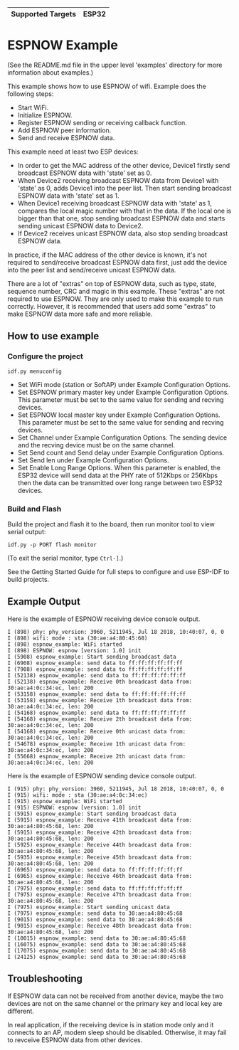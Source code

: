 | Supported Targets | ESP32 |
| ----------------- | ----- |

# ESPNOW Example

(See the README.md file in the upper level 'examples' directory for more information about examples.)

This example shows how to use ESPNOW of wifi. Example does the following steps:

* Start WiFi.
* Initialize ESPNOW.
* Register ESPNOW sending or receiving callback function.
* Add ESPNOW peer information.
* Send and receive ESPNOW data. 

This example need at least two ESP devices:

* In order to get the MAC address of the other device, Device1 firstly send broadcast ESPNOW data with 'state' set as 0. 
* When Device2 receiving broadcast ESPNOW data from Device1 with 'state' as 0, adds Device1 into the peer list. 
  Then start sending broadcast ESPNOW data with 'state' set as 1. 
* When Device1 receiving broadcast ESPNOW data with 'state' as 1, compares the local magic number with that in the data. 
  If the local one is bigger than that one, stop sending broadcast ESPNOW data and starts sending unicast ESPNOW data to Device2. 
* If Device2 receives unicast ESPNOW data, also stop sending broadcast ESPNOW data. 
  
In practice, if the MAC address of the other device is known, it's not required to send/receive broadcast ESPNOW data first, 
just add the device into the peer list and send/receive unicast ESPNOW data.

There are a lot of "extras" on top of ESPNOW data, such as type, state, sequence number, CRC and magic in this example. These "extras" are 
not required to use ESPNOW. They are only used to make this example to run correctly. However, it is recommended that users add some "extras" 
to make ESPNOW data more safe and more reliable.

## How to use example

### Configure the project

```
idf.py menuconfig
```

* Set WiFi mode (station or SoftAP) under Example Configuration Options.
* Set ESPNOW primary master key under Example Configuration Options. 
  This parameter must be set to the same value for sending and recving devices.
* Set ESPNOW local master key under Example Configuration Options.
  This parameter must be set to the same value for sending and recving devices.
* Set Channel under Example Configuration Options.
  The sending device and the recving device must be on the same channel.
* Set Send count and Send delay under Example Configuration Options.
* Set Send len under Example Configuration Options.
* Set Enable Long Range Options.
  When this parameter is enabled, the ESP32 device will send data at the PHY rate of 512Kbps or 256Kbps
  then the data can be transmitted over long range between two ESP32 devices. 

### Build and Flash

Build the project and flash it to the board, then run monitor tool to view serial output:

```
idf.py -p PORT flash monitor
```

(To exit the serial monitor, type ``Ctrl-]``.)

See the Getting Started Guide for full steps to configure and use ESP-IDF to build projects.

## Example Output

Here is the example of ESPNOW receiving device console output.

```
I (898) phy: phy_version: 3960, 5211945, Jul 18 2018, 10:40:07, 0, 0
I (898) wifi: mode : sta (30:ae:a4:80:45:68)
I (898) espnow_example: WiFi started
I (898) ESPNOW: espnow [version: 1.0] init
I (5908) espnow_example: Start sending broadcast data
I (6908) espnow_example: send data to ff:ff:ff:ff:ff:ff
I (7908) espnow_example: send data to ff:ff:ff:ff:ff:ff
I (52138) espnow_example: send data to ff:ff:ff:ff:ff:ff
I (52138) espnow_example: Receive 0th broadcast data from: 30:ae:a4:0c:34:ec, len: 200
I (53158) espnow_example: send data to ff:ff:ff:ff:ff:ff
I (53158) espnow_example: Receive 1th broadcast data from: 30:ae:a4:0c:34:ec, len: 200
I (54168) espnow_example: send data to ff:ff:ff:ff:ff:ff
I (54168) espnow_example: Receive 2th broadcast data from: 30:ae:a4:0c:34:ec, len: 200
I (54168) espnow_example: Receive 0th unicast data from: 30:ae:a4:0c:34:ec, len: 200
I (54678) espnow_example: Receive 1th unicast data from: 30:ae:a4:0c:34:ec, len: 200
I (55668) espnow_example: Receive 2th unicast data from: 30:ae:a4:0c:34:ec, len: 200
```

Here is the example of ESPNOW sending device console output.

```
I (915) phy: phy_version: 3960, 5211945, Jul 18 2018, 10:40:07, 0, 0
I (915) wifi: mode : sta (30:ae:a4:0c:34:ec)
I (915) espnow_example: WiFi started
I (915) ESPNOW: espnow [version: 1.0] init
I (5915) espnow_example: Start sending broadcast data
I (5915) espnow_example: Receive 41th broadcast data from: 30:ae:a4:80:45:68, len: 200
I (5915) espnow_example: Receive 42th broadcast data from: 30:ae:a4:80:45:68, len: 200
I (5925) espnow_example: Receive 44th broadcast data from: 30:ae:a4:80:45:68, len: 200
I (5935) espnow_example: Receive 45th broadcast data from: 30:ae:a4:80:45:68, len: 200
I (6965) espnow_example: send data to ff:ff:ff:ff:ff:ff
I (6965) espnow_example: Receive 46th broadcast data from: 30:ae:a4:80:45:68, len: 200
I (7975) espnow_example: send data to ff:ff:ff:ff:ff:ff
I (7975) espnow_example: Receive 47th broadcast data from: 30:ae:a4:80:45:68, len: 200
I (7975) espnow_example: Start sending unicast data
I (7975) espnow_example: send data to 30:ae:a4:80:45:68
I (9015) espnow_example: send data to 30:ae:a4:80:45:68
I (9015) espnow_example: Receive 48th broadcast data from: 30:ae:a4:80:45:68, len: 200
I (10015) espnow_example: send data to 30:ae:a4:80:45:68
I (16075) espnow_example: send data to 30:ae:a4:80:45:68
I (17075) espnow_example: send data to 30:ae:a4:80:45:68
I (24125) espnow_example: send data to 30:ae:a4:80:45:68
```

## Troubleshooting

If ESPNOW data can not be received from another device, maybe the two devices are not 
on the same channel or the primary key and local key are different. 

In real application, if the receiving device is in station mode only and it connects to an AP, 
modem sleep should be disabled. Otherwise, it may fail to revceive ESPNOW data from other devices.
